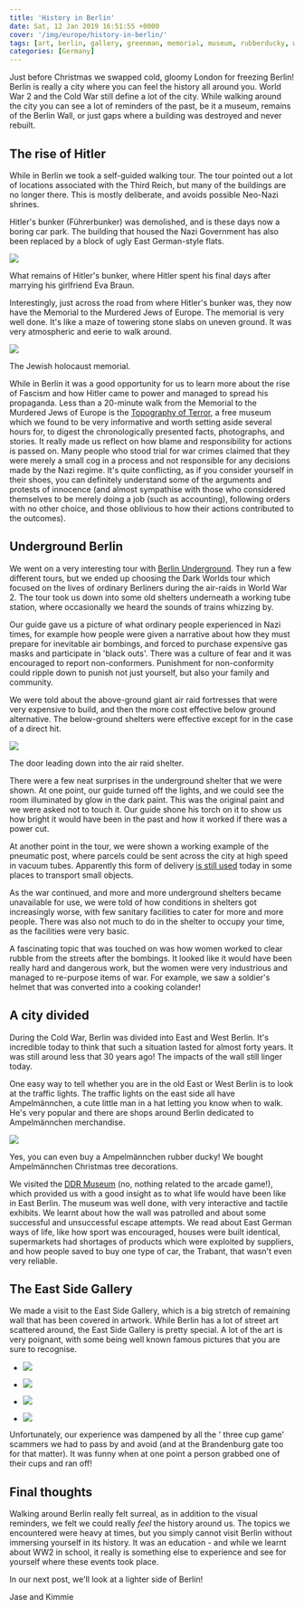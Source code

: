 ```yaml
---
title: 'History in Berlin'
date: Sat, 12 Jan 2019 16:51:55 +0000
cover: '/img/europe/history-in-berlin/'
tags: [art, berlin, gallery, greenman, memorial, museum, rubberducky, wall, war]
categories: [Germany]
---
```


Just before Christmas we swapped cold, gloomy London for freezing Berlin! Berlin is really a city where you can feel the history all around you. World War 2 and the Cold War still define a lot of the city. While walking around the city you can see a lot of reminders of the past, be it a museum, remains of the Berlin Wall, or just gaps where a building was destroyed and never rebuilt.

The rise of Hitler
------------------

While in Berlin we took a self-guided walking tour. The tour pointed out a lot of locations associated with the Third Reich, but many of the buildings are no longer there. This is mostly deliberate, and avoids possible Neo-Nazi shrines.

Hitler's bunker (Führerbunker) was demolished, and is these days now a boring car park. The building that housed the Nazi Government has also been replaced by a block of ugly East German-style flats.

![](http://coupleofkiwis.com/wp-content/uploads/2018/12/IMG_20181214_115124-1024x576.jpg)

What remains of Hitler's bunker, where Hitler spent his final days after marrying his girlfriend Eva Braun.

Interestingly, just across the road from where Hitler's bunker was, they now have the Memorial to the Murdered Jews of Europe. The memorial is very well done. It's like a maze of towering stone slabs on uneven ground. It was very atmospheric and eerie to walk around.

![](http://coupleofkiwis.com/wp-content/uploads/2019/01/IMG_20181215_082326-1024x576.jpg)

The Jewish holocaust memorial.

While in Berlin it was a good opportunity for us to learn more about the rise of Fascism and how Hitler came to power and managed to spread his propaganda. Less than a 20-minute walk from the Memorial to the Murdered Jews of Europe is the [Topography of Terror](https://www.topographie.de/en/topography-of-terror/), a free museum which we found to be very informative and worth setting aside several hours for, to digest the chronologically presented facts, photographs, and stories. It really made us reflect on how blame and responsibility for actions is passed on. Many people who stood trial for war crimes claimed that they were merely a small cog in a process and not responsible for any decisions made by the Nazi regime. It's quite conflicting, as if you consider yourself in their shoes, you can definitely understand some of the arguments and protests of innocence (and almost sympathise with those who considered themselves to be merely doing a job (such as accounting), following orders with no other choice, and those oblivious to how their actions contributed to the outcomes).

Underground Berlin
------------------

We went on a very interesting tour with [Berlin Underground](https://www.berliner-unterwelten.de/en.html). They run a few different tours, but we ended up choosing the Dark Worlds tour which focused on the lives of ordinary Berliners during the air-raids in World War 2. The tour took us down into some old shelters underneath a working tube station, where occasionally we heard the sounds of trains whizzing by.

Our guide gave us a picture of what ordinary people experienced in Nazi times, for example how people were given a narrative about how they must prepare for inevitable air bombings, and forced to purchase expensive gas masks and participate in 'black outs'. There was a culture of fear and it was encouraged to report non-conformers. Punishment for non-conformity could ripple down to punish not just yourself, but also your family and community.

We were told about the above-ground giant air raid fortresses that were very expensive to build, and then the more cost effective below ground alternative. The below-ground shelters were effective except for in the case of a direct hit.

![](http://coupleofkiwis.com/wp-content/uploads/2019/01/IMG_20181215_143558-1024x576.jpg)

The door leading down into the air raid shelter.

There were a few neat surprises in the underground shelter that we were shown. At one point, our guide turned off the lights, and we could see the room illuminated by glow in the dark paint. This was the original paint and we were asked not to touch it. Our guide shone his torch on it to show us how bright it would have been in the past and how it worked if there was a power cut.

At another point in the tour, we were shown a working example of the pneumatic post, where parcels could be sent across the city at high speed in vacuum tubes. Apparently this form of delivery [is still used](http://med.stanford.edu/news/all-news/2010/01/gone-with-the-wind-tubes-are-whisking-samples-across-hospital.html) today in some places to transport small objects.

As the war continued, and more and more underground shelters became unavailable for use, we were told of how conditions in shelters got increasingly worse, with few sanitary facilities to cater for more and more people. There was also not much to do in the shelter to occupy your time, as the facilities were very basic.

A fascinating topic that was touched on was how women worked to clear rubble from the streets after the bombings. It looked like it would have been really hard and dangerous work, but the women were very industrious and managed to re-purpose items of war. For example, we saw a soldier's helmet that was converted into a cooking colander!

A city divided
--------------

During the Cold War, Berlin was divided into East and West Berlin. It's incredible today to think that such a situation lasted for almost forty years. It was still around less that 30 years ago! The impacts of the wall still linger today.

One easy way to tell whether you are in the old East or West Berlin is to look at the traffic lights. The traffic lights on the east side all have Ampelmännchen, a cute little man in a hat letting you know when to walk. He's very popular and there are shops around Berlin dedicated to Ampelmännchen merchandise.

![](http://coupleofkiwis.com/wp-content/uploads/2019/01/IMG_20181214_143225-1024x576.jpg)

Yes, you can even buy a Ampelmännchen rubber ducky! We bought Ampelmännchen Christmas tree decorations.

We visited the [DDR Museum](https://www.ddr-museum.de/en) (no, nothing related to the arcade game!), which provided us with a good insight as to what life would have been like in East Berlin. The museum was well done, with very interactive and tactile exhibits. We learnt about how the wall was patrolled and about some successful and unsuccessful escape attempts. We read about East German ways of life, like how sport was encouraged, houses were built identical, supermarkets had shortages of products which were exploited by suppliers, and how people saved to buy one type of car, the Trabant, that wasn't even very reliable.

The East Side Gallery
---------------------

We made a visit to the East Side Gallery, which is a big stretch of remaining wall that has been covered in artwork. While Berlin has a lot of street art scattered around, the East Side Gallery is pretty special. A lot of the art is very poignant, with some being well known famous pictures that you are sure to recognise.

*   ![](http://coupleofkiwis.com/wp-content/uploads/2019/01/IMG_20181216_151621-1024x576.jpg)
    
*   ![](http://coupleofkiwis.com/wp-content/uploads/2019/01/IMG_20181216_151827-1024x576.jpg)
    
*   ![](http://coupleofkiwis.com/wp-content/uploads/2019/01/IMG_20181216_152626-1024x576.jpg)
    
*   ![](http://coupleofkiwis.com/wp-content/uploads/2019/01/IMG_20181216_153518-1024x576.jpg)
    

Unfortunately, our experience was dampened by all the ' three cup game' scammers we had to pass by and avoid (and at the Brandenburg gate too for that matter). It was funny when at one point a person grabbed one of their cups and ran off!

Final thoughts
--------------

Walking around Berlin really felt surreal, as in addition to the visual reminders, we felt we could really _feel_ the history around us. The topics we encountered were heavy at times, but you simply cannot visit Berlin without immersing yourself in its history. It was an education - and while we learnt about WW2 in school, it really is something else to experience and see for yourself where these events took place.

In our next post, we'll look at a lighter side of Berlin!

Jase and Kimmie